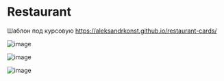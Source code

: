 # Restaurant
Шаблон под курсовую
https://aleksandrkonst.github.io/restaurant-cards/

![image](https://user-images.githubusercontent.com/40522320/234985872-f7e7f0d0-91ef-4919-851a-2a379213f8a4.png)

![image](https://user-images.githubusercontent.com/40522320/234985977-d2a34f58-3299-4ac7-86e4-e1dd2c4ff7c0.png)

![image](https://user-images.githubusercontent.com/40522320/234986068-53b045fe-455b-416d-8ac2-ace5f4303ebf.png)
